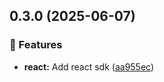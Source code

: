 ## 0.3.0 (2025-06-07)

### 🚀 Features

- **react:** Add react sdk ([aa955ec](https://github.com/samuelreichor/nuxt-nx-reproduction/commit/aa955ec))